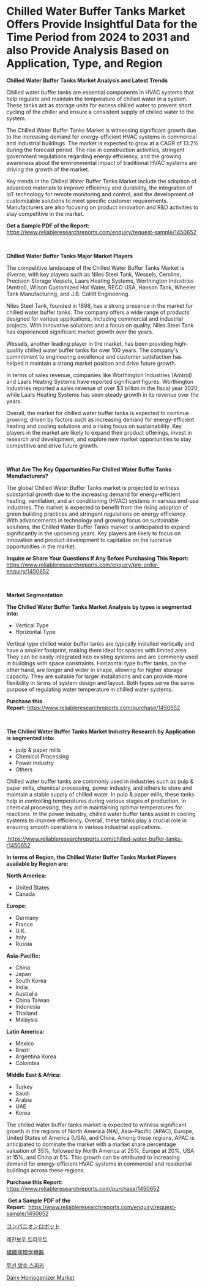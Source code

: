 <p><h1>Chilled Water Buffer Tanks Market Offers Provide Insightful Data for the Time Period from 2024 to 2031 and also Provide Analysis Based on Application, Type, and Region</h1></p><p><strong>Chilled Water Buffer Tanks Market Analysis and Latest Trends</strong></p>
<p><p>Chilled water buffer tanks are essential components in HVAC systems that help regulate and maintain the temperature of chilled water in a system. These tanks act as storage units for excess chilled water to prevent short cycling of the chiller and ensure a consistent supply of chilled water to the system.</p><p>The Chilled Water Buffer Tanks Market is witnessing significant growth due to the increasing demand for energy-efficient HVAC systems in commercial and industrial buildings. The market is expected to grow at a CAGR of 13.2% during the forecast period. The rise in construction activities, stringent government regulations regarding energy efficiency, and the growing awareness about the environmental impact of traditional HVAC systems are driving the growth of the market.</p><p>Key trends in the Chilled Water Buffer Tanks Market include the adoption of advanced materials to improve efficiency and durability, the integration of IoT technology for remote monitoring and control, and the development of customizable solutions to meet specific customer requirements. Manufacturers are also focusing on product innovation and R&D activities to stay competitive in the market.</p></p>
<p><strong>Get a Sample PDF of the Report:&nbsp;</strong> <a href="https://www.reliableresearchreports.com/enquiry/request-sample/1450652">https://www.reliableresearchreports.com/enquiry/request-sample/1450652</a></p>
<p>&nbsp;</p>
<p><strong>Chilled Water Buffer Tanks Major Market Players</strong></p>
<p><p>The competitive landscape of the Chilled Water Buffer Tanks Market is diverse, with key players such as Niles Steel Tank, Wessels, Cemline, Precision Storage Vessels, Laars Heating Systems, Worthington Industries (Amtrol), Wilson Customized Hot Water, RECO USA, Hanson Tank, Wheeler Tank Manufacturing, and J.B. Collitt Engineering. </p><p>Niles Steel Tank, founded in 1898, has a strong presence in the market for chilled water buffer tanks. The company offers a wide range of products designed for various applications, including commercial and industrial projects. With innovative solutions and a focus on quality, Niles Steel Tank has experienced significant market growth over the years. </p><p>Wessels, another leading player in the market, has been providing high-quality chilled water buffer tanks for over 100 years. The company's commitment to engineering excellence and customer satisfaction has helped it maintain a strong market position and drive future growth.</p><p>In terms of sales revenue, companies like Worthington Industries (Amtrol) and Laars Heating Systems have reported significant figures. Worthington Industries reported a sales revenue of over $3 billion in the fiscal year 2020, while Laars Heating Systems has seen steady growth in its revenue over the years.</p><p>Overall, the market for chilled water buffer tanks is expected to continue growing, driven by factors such as increasing demand for energy-efficient heating and cooling solutions and a rising focus on sustainability. Key players in the market are likely to expand their product offerings, invest in research and development, and explore new market opportunities to stay competitive and drive future growth.</p></p>
<p>&nbsp;</p>
<p><strong>What Are The Key Opportunities For Chilled Water Buffer Tanks Manufacturers?</strong></p>
<p><p>The global Chilled Water Buffer Tanks market is projected to witness substantial growth due to the increasing demand for energy-efficient heating, ventilation, and air conditioning (HVAC) systems in various end-use industries. The market is expected to benefit from the rising adoption of green building practices and stringent regulations on energy efficiency. With advancements in technology and growing focus on sustainable solutions, the Chilled Water Buffer Tanks market is anticipated to expand significantly in the upcoming years. Key players are likely to focus on innovation and product development to capitalize on the lucrative opportunities in the market.</p></p>
<p><strong>Inquire or Share Your Questions If Any Before Purchasing This Report:</strong> <a href="https://www.reliableresearchreports.com/enquiry/pre-order-enquiry/1450652">https://www.reliableresearchreports.com/enquiry/pre-order-enquiry/1450652</a></p>
<p>&nbsp;</p>
<p><strong>Market Segmentation</strong></p>
<p><strong>The Chilled Water Buffer Tanks Market Analysis by types is segmented into:</strong></p>
<p><ul><li>Vertical Type</li><li>Horizontal Type</li></ul></p>
<p><p>Vertical type chilled water buffer tanks are typically installed vertically and have a smaller footprint, making them ideal for spaces with limited area. They can be easily integrated into existing systems and are commonly used in buildings with space constraints. Horizontal type buffer tanks, on the other hand, are longer and wider in shape, allowing for higher storage capacity. They are suitable for larger installations and can provide more flexibility in terms of system design and layout. Both types serve the same purpose of regulating water temperature in chilled water systems.</p></p>
<p><strong>Purchase this Report:&nbsp;</strong><a href="https://www.reliableresearchreports.com/purchase/1450652">https://www.reliableresearchreports.com/purchase/1450652</a></p>
<p>&nbsp;</p>
<p><strong>The Chilled Water Buffer Tanks Market Industry Research by Application is segmented into:</strong></p>
<p><ul><li>pulp & paper mills</li><li>Chemical Processing</li><li>Power Industry</li><li>Others</li></ul></p>
<p><p>Chilled water buffer tanks are commonly used in industries such as pulp & paper mills, chemical processing, power industry, and others to store and maintain a stable supply of chilled water. In pulp & paper mills, these tanks help in controlling temperatures during various stages of production. In chemical processing, they aid in maintaining optimal temperatures for reactions. In the power industry, chilled water buffer tanks assist in cooling systems to improve efficiency. Overall, these tanks play a crucial role in ensuring smooth operations in various industrial applications.</p></p>
<p><a href="https://www.reliableresearchreports.com/chilled-water-buffer-tanks-r1450652">&nbsp;https://www.reliableresearchreports.com/chilled-water-buffer-tanks-r1450652</a></p>
<p><strong>In terms of Region, the Chilled Water Buffer Tanks Market Players available by Region are:</strong></p>
<p>
    <p> <strong> North America: </strong>
        <ul>
            <li>United States</li>
            <li>Canada</li>
        </ul>
        </p> 
    <p> <strong> Europe: </strong>
        <ul>
            <li>Germany</li>
            <li>France</li>
            <li>U.K.</li>
            <li>Italy</li>
            <li>Russia</li>
        </ul>
        </p> 
    <p> <strong> Asia-Pacific: </strong>
        <ul>
            <li>China</li>
            <li>Japan</li>
            <li>South Korea</li>
            <li>India</li>
            <li>Australia</li>
            <li>China Taiwan</li>
            <li>Indonesia</li>
            <li>Thailand</li>
            <li>Malaysia</li>
        </ul>
        </p> 
    <p> <strong> Latin America: </strong>
        <ul>
            <li>Mexico</li>
            <li>Brazil</li>
            <li>Argentina Korea</li>
            <li>Colombia</li>
        </ul>
        </p> 
    <p> <strong> Middle East & Africa: </strong>
        <ul>
            <li>Turkey</li>
            <li>Saudi</li>
            <li>Arabia</li>
            <li>UAE</li>
            <li>Korea</li>
        </ul>
    </p>
    </p>
<p><p>The chilled water buffer tanks market is expected to witness significant growth in the regions of North America (NA), Asia-Pacific (APAC), Europe, United States of America (USA), and China. Among these regions, APAC is anticipated to dominate the market with a market share percentage valuation of 35%, followed by North America at 25%, Europe at 20%, USA at 15%, and China at 5%. This growth can be attributed to increasing demand for energy-efficient HVAC systems in commercial and residential buildings across these regions.</p></p>
<p><strong>Purchase this Report: </strong><a href="https://www.reliableresearchreports.com/purchase/1450652">https://www.reliableresearchreports.com/purchase/1450652</a></p>
<p>&nbsp;<strong>Get a Sample PDF of the Report:&nbsp;&nbsp;</strong><a href="https://www.reliableresearchreports.com/enquiry/request-sample/1450652">https://www.reliableresearchreports.com/enquiry/request-sample/1450652</a></p>
<p><strong></strong></p>
<p><p><a href="https://github.com/EmoryYundt1935/Market-Research-Report-List-1/blob/main/560633235691.md">コンパニオンロボット</a></p><p><a href="https://medium.com/@dayanarunolfsdottir/%EB%AC%B4%EC%A7%80%EA%B0%9C-%EC%86%A1%EC%96%B4-%EC%8B%9C%EC%9E%A5-%EC%A0%84%EB%A7%9D-%EC%82%B0%EC%97%85-%EA%B0%9C%EC%9A%94-%EB%B0%8F-%EC%98%88%EC%B8%A1-2024%EB%85%84%EB%B6%80%ED%84%B0-2031%EB%85%84%EA%B9%8C%EC%A7%80-76018d5ca323">레인보우 트라우트</a></p><p><a href="https://medium.com/@barrymundy88/%E7%97%85%E7%90%86%E7%B5%84%E7%B9%94%E5%AD%A6%E6%A9%9F%E5%99%A8%E5%B8%82%E5%A0%B4%E3%81%AE%E3%82%B7%E3%82%A7%E3%82%A2%E3%81%AE%E9%80%B2%E5%8C%96%E3%81%A8%E5%B8%82%E5%A0%B4%E6%88%90%E9%95%B7%E3%83%88%E3%83%AC%E3%83%B3%E3%83%89-2024%E5%B9%B4-2031%E5%B9%B4-d345e689bc21">組織病理学機器</a></p><p><a href="https://medium.com/@axintepreda1/%EB%AC%B4%EC%84%A0-%EB%B0%A9%EC%88%98-%EC%8A%A4%ED%94%BC%EC%BB%A4-%EC%8B%9C%EC%9E%A5-%EC%9C%A0%ED%98%95-%EC%9D%91%EC%9A%A9-%EB%B0%8F-%EC%A7%80%EB%A6%AC%EC%97%90-%EB%8C%80%ED%95%9C-%ED%8F%AC%EA%B4%84%EC%A0%81%EC%9D%B8-%ED%8F%89%EA%B0%80-677b75b55295">무선 방수 스피커</a></p><p><a href="https://github.com/jodemen/Market-Research-Report-List-2/blob/main/dairy-homogenizer-market.md">Dairy Homogenizer Market</a></p></p>